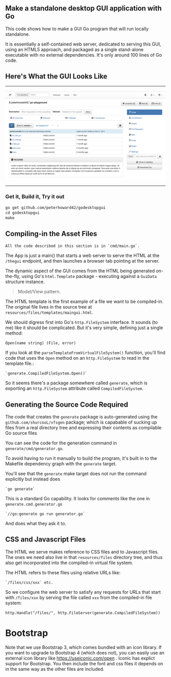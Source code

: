 ## Make a standalone desktop GUI application with Go

This code shows how to make a GUI Go program that will run locally standalone.

It is essentially a self-contained web server, dedicated to serving this GUI, 
using an HTML5 approach, and packaged as a single stand-alone executable with
no external dependencies. It's only around 100 lines of Go code.


## Here's What the GUI Looks Like

-------

![GUI screenshot](docs/screenshot.png?raw=true "Some title abc xxx")

-------

### Get it, Build it, Try it out

	go get github.com/peterhoward42/godesktopgui
    cd godesktopgui
    make

## Compiling-in the Asset Files

	All the code described in this section is in `cmd/main.go`.

The App is just a main() that starts a web server to serve the HTML at the
`/thegui` endpoint, and then launches a browser tab pointing at the server.

The dynamic aspect of the GUI comes from the HTML being generated on-the-fly,
using Go's `html.Template` package - executing against a `GuiData` structure 
instance.

>Model/View pattern.

The HTML template is the first example of a file we want to be compiled-in.
The original file lives in the source tree at 
`resources/files/templates/maingui.html`.

We should digress first into Go's `http.FileSystem` interface. It sounds 
(to me) like it should be complicated. But it's very simple, defining just
a single method:

	Open(name string) (File, error)

If you look at the `parseTemplateFromVirtualFileSystem()` function, you'll find
code that uses the `Open` method on an `http.FileSystem` to read in the 
template file.:

	`generate.CompiledFileSystem.Open()`

So it seems there's a package somewhere called `generate`, which is exporting
an `http.FileSystem` attribute called `CompiledFileSystem`.

## Generating the Source Code Required

The code that creates the `generate` package is auto-generated using the
`github.com/shurcooL/vfsgen` package; which is capabable of sucking
up files from a real directory tree and expressing their contents as compilable
Go source files

You can see the code for the generation command in
`generate/cmd/generator.go`.

To avoid having to run it manually to build the program, it's built in to
the Makefile dependency graph with the `generate` target.

You'll see that the `generate` make target does not run the command explicitly
but instead does

	`go generate`

This is a standard Go capability. It looks for comments like the one
in `generate.cmd.generator.go` 

	`//go:generate go run generator.go`

And does what they ask it to.

## CSS and Javascript Files

The HTML we serve makes reference to CSS files and to Javascript files.
The ones we need also live in that `resources/files` directory tree, and thus
also get incorporated into the compiled-in virtual file system.

The HTML refers to these files using relative URLs like:

	`/files/css/xxx` etc.

So we configure the web server to satisfy any requests for URLs that start
with `/files/xxx` by serving the file called `xxx` from the compiled-in file 
system:

	http.Handle("/files/", http.FileServer(generate.CompiledFileSystem))


# Bootstrap

Note that we use Bootstrap 3, which comes bundled with an icon library. If you
want to upgrade to Bootstrap 4 (which does not), you can easily use an
external icon library like https://useiconic.com/open . Iconic has explict
support for Bootstrap. You then include the font and css files it depends on
in the same way as the other files are included.

